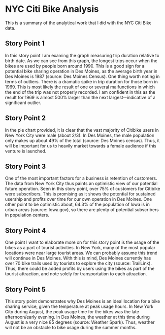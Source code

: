 # NYC Citi Bike Analysis
This is a summary of the analytical work that I did with the NYC Citi Bike data.

## Story Point 1
In this story point I am examing the graph measuring trip duration relative to birth date. As we can see from this graph, the longest trips occur when the bikes are used by people born around 1990. This is a good sign for a potential bike sharing operation in Des Moines, as the average birth year in Des Moines is 1987 (source: Des Moines Census). One thing worth noting in terms of outliers. There is a dramatic spike in trip duration for those born in 1969. This is most likely the result of one or several malfunctions in which the end of the trip was not properly recorded. I am confident in this as the result for 1969 is almost 500% larger than the next largest--indicative of a significant outlier.

## Story Point 2
In the pie chart provided, it is clear that the vast majority of Citibike users in New York City were male (about 2/3). In Des Moines, the male population only makes up about 49% of the total (source: Des Moines census). Thus, it will be important for us to heavily market towards a female audience if this venture is launched.

## Story Point 3
One of the most important factors for a business is retention of customers. The data from New York City thus paints an optimistic view of our potential future operation. Seen in this story point, over 75% of customers for Citibike were subscribers. This is promising as it shows the potential for sustained usership and profits over time for our own operation in Des Moines. One other point to be optimistic about, 64.3% of the population of Iowa is in urban areas (source: Iowa.gov), so there are plenty of potential subscribers in population centers.

## Story Point 4
One point I want to elaborate more on for this story point is the usage of the bikes as a part of tourist activities. In New York, many of the most popular locations were near large tourist areas. We can probably assume this trend will continue in Des Moines. With this is mind, Des Moines currently has over 70 bike trails used by tourists to explore the city (source: TrailLink). Thus, there could be added profits by users using the bikes as part of the tourist attraction, and note solely for transportation to each attraction. 

## Story Point 5
This story point demonstrates why Des Moines is an ideal location for a bike sharing service, given the temperature at peak usage hours. In New York City during August, the peak usage time for the bikes was the late afternoon/early evening. In Des Moines, the weather at this time during August is a very nice 85 degrees (source: Weather Spark). Thus, weather will not be an obstacle to bike usage during the summer months. 